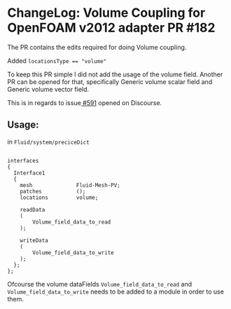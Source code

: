 # ChangeLog: Volume Coupling for OpenFOAM v2012 adapter PR #182

The PR contains the edits required for doing Volume coupling.

Added `locationsType == "volume"`

To keep this PR simple I did not add the usage of the volume field.
Another PR can be opened for that, specifically Generic volume scalar field and Generic volume vector field.

This is in regards to issue[ #591](https://precice.discourse.group/t/extending-openfoam-adapter-for-volumetric-coupling/591) opened on Discourse.

## Usage: 

in `Fluid/system/preciceDict`

```

interfaces
{
  Interface1
  {
    mesh              Fluid-Mesh-PV;
    patches           ();
    locations         volume;
    
    readData
    (
        Volume_field_data_to_read
    );
    
    writeData
    (
        Volume_field_data_to_write
    );
  };
};

```

Ofcourse the volume dataFields `Volume_field_data_to_read` and `Volume_field_data_to_write` needs to be added to a module in order to use them.
